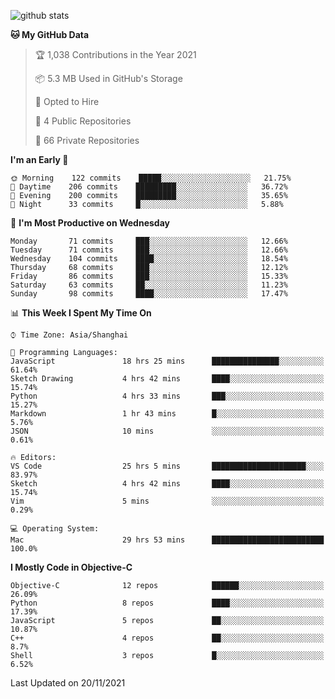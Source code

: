 
![github stats](https://github-readme-stats.vercel.app/api?username=ChesterYue&show_icons=true&count_private=true)

<!-- ![wakatime](https://github-readme-stats.vercel.app/api/wakatime?username=ChesterYue&layout=compact) -->

<!-- ![wakatime](https://github-readme-stats.vercel.app/api/top-langs/?username=ChesterYue&layout=compact) -->

<!--START_SECTION:waka-->
**🐱 My GitHub Data** 

> 🏆 1,038 Contributions in the Year 2021
 > 
> 📦 5.3 MB Used in GitHub's Storage 
 > 
> 💼 Opted to Hire
 > 
> 📜 4 Public Repositories 
 > 
> 🔑 66 Private Repositories  
 > 
**I'm an Early 🐤** 

```text
🌞 Morning    122 commits    █████░░░░░░░░░░░░░░░░░░░░   21.75% 
🌆 Daytime    206 commits    █████████░░░░░░░░░░░░░░░░   36.72% 
🌃 Evening    200 commits    █████████░░░░░░░░░░░░░░░░   35.65% 
🌙 Night      33 commits     █░░░░░░░░░░░░░░░░░░░░░░░░   5.88%

```
📅 **I'm Most Productive on Wednesday** 

```text
Monday       71 commits     ███░░░░░░░░░░░░░░░░░░░░░░   12.66% 
Tuesday      71 commits     ███░░░░░░░░░░░░░░░░░░░░░░   12.66% 
Wednesday    104 commits    ████░░░░░░░░░░░░░░░░░░░░░   18.54% 
Thursday     68 commits     ███░░░░░░░░░░░░░░░░░░░░░░   12.12% 
Friday       86 commits     ███░░░░░░░░░░░░░░░░░░░░░░   15.33% 
Saturday     63 commits     ██░░░░░░░░░░░░░░░░░░░░░░░   11.23% 
Sunday       98 commits     ████░░░░░░░░░░░░░░░░░░░░░   17.47%

```


📊 **This Week I Spent My Time On** 

```text
⌚︎ Time Zone: Asia/Shanghai

💬 Programming Languages: 
JavaScript               18 hrs 25 mins      ███████████████░░░░░░░░░░   61.64% 
Sketch Drawing           4 hrs 42 mins       ████░░░░░░░░░░░░░░░░░░░░░   15.74% 
Python                   4 hrs 33 mins       ███░░░░░░░░░░░░░░░░░░░░░░   15.27% 
Markdown                 1 hr 43 mins        █░░░░░░░░░░░░░░░░░░░░░░░░   5.76% 
JSON                     10 mins             ░░░░░░░░░░░░░░░░░░░░░░░░░   0.61%

🔥 Editors: 
VS Code                  25 hrs 5 mins       █████████████████████░░░░   83.97% 
Sketch                   4 hrs 42 mins       ████░░░░░░░░░░░░░░░░░░░░░   15.74% 
Vim                      5 mins              ░░░░░░░░░░░░░░░░░░░░░░░░░   0.29%

💻 Operating System: 
Mac                      29 hrs 53 mins      █████████████████████████   100.0%

```

**I Mostly Code in Objective-C** 

```text
Objective-C              12 repos            ██████░░░░░░░░░░░░░░░░░░░   26.09% 
Python                   8 repos             ████░░░░░░░░░░░░░░░░░░░░░   17.39% 
JavaScript               5 repos             ██░░░░░░░░░░░░░░░░░░░░░░░   10.87% 
C++                      4 repos             ██░░░░░░░░░░░░░░░░░░░░░░░   8.7% 
Shell                    3 repos             █░░░░░░░░░░░░░░░░░░░░░░░░   6.52%

```



 Last Updated on 20/11/2021
<!--END_SECTION:waka-->